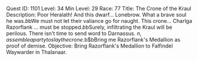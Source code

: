 Quest ID: 1101
Level: 34
Min Level: 29
Race: 77
Title: The Crone of the Kraul
Description: Poor Heralath! And this dwarf... Lonebrow. What a brave soul he was.$b$bWe must not let their valiance go for naught. This crone... Charlga Razorflank ... must be stopped.$b$bSurely, infiltrating the Kraul will be perilous. There isn't time to send word to Darnassus. $n, assemble a party to slay the crone.$b$bBring me Razorflank's Medallion as proof of demise.
Objective: Bring Razorflank's Medallion to Falfindel Waywarder in Thalanaar.
